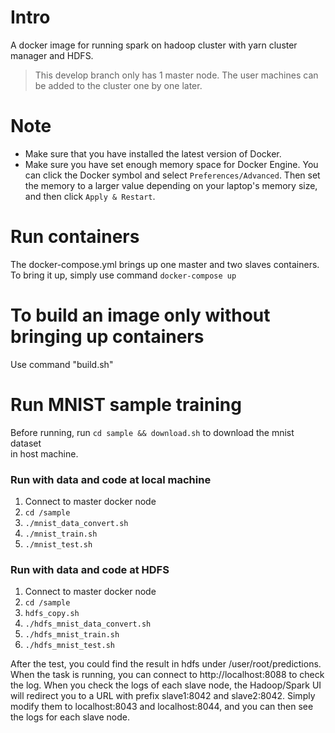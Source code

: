 # Intro
A docker image for running spark on hadoop cluster with yarn cluster manager 
and HDFS.
> This develop branch only has 1 master node. The user machines can be added to the cluster one by one later.

# Note
* Make sure that you have installed the latest version of Docker.
* Make sure you have set enough memory space for Docker Engine. You can click the Docker symbol and select `Preferences/Advanced`. Then set the memory to a larger value depending on your laptop's memory size, and then click `Apply & Restart`.

# Run containers
The docker-compose.yml brings up one master and two slaves containers.<br />
To bring it up, simply use command `docker-compose up`

# To build an image only without bringing up containers
Use command "build.sh"

# Run MNIST sample training
Before running, run `cd sample && download.sh` to download the mnist dataset <br />
in host machine.

### Run with data and code at local machine
1. Connect to master docker node
2. `cd /sample`
3. `./mnist_data_convert.sh`
4. `./mnist_train.sh`
5. `./mnist_test.sh`

### Run with data and code at HDFS
1. Connect to master docker node
2. `cd /sample`
3. `hdfs_copy.sh`
3. `./hdfs_mnist_data_convert.sh`
4. `./hdfs_mnist_train.sh`
5. `./hdfs_mnist_test.sh`

After the test, you could find the result in hdfs under /user/root/predictions.<br />
When the task is running, you can connect to http://localhost:8088 to check the log. When you check the logs of each slave node, the Hadoop/Spark UI will redirect you to a URL with prefix slave1:8042 and slave2:8042. Simply modify them to localhost:8043 and localhost:8044, and you can then see the logs for each slave node.
